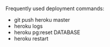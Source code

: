 Frequently used deployment commands:

- git push heroku master
- heroku logs
- heroku pg:reset DATABASE
- heroku restart
